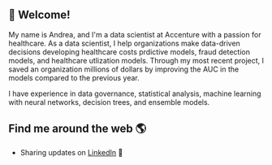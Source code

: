 ## 👋 Welcome!

My name is Andrea, and I'm a data scientist at Accenture with a passion for healthcare. As a data scientist, I help organizations make data-driven decisions developing healthcare costs prdictive models, fraud detection models, and healthcare utlization models. Through my most recent project, I saved an organization millions of dollars by improving the AUC in the models compared to the previous year. 

I have experience in data governance, statistical analysis, machine learning with neural networks, decision trees, and ensemble models. 

## Find me around the web 🌎
- Sharing updates on <a href="https://www.linkedin.com/in/andreahobby/">LinkedIn</a> 💼
